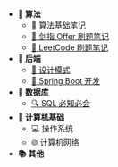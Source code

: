 <!-- 侧边栏 _sidebar.md -->

+ **:orange_book: 算法**
    + [:memo: 算法基础笔记](/算法/笔记/)
    + [:memo: 剑指 Offer 刷题笔记](/算法/剑指Offer/)
    + [:memo: LeetCode 刷题笔记](/算法/LeetCode/)
+ **:notebook: 后端**
    + [:art: 设计模式](/后端/设计模式/README.md)
    + [:rocket: Spring Boot 开发](/后端/Spring_Boot/README.md)
+ **:ledger: 数据库**
    + [:mag: SQL 必知必会](/数据库/SQL必知必会/)
+ **:blue_book: 计算机基础**
    + :computer: 操作系统
    + :globe_with_meridians: 计算机网络
+ **:books: 其他**

[//]: # (+ **:closed_book: test**)

[//]: # (+ **:green_book: test**)

[//]: # (+ **:notebook_with_decorative_cover: test**)

[//]: # (+ **:bookmark: test**)

[//]: # (+ **:pencil2: test**)

[//]: # (+ **:black_nib: test**)

[//]: # (+ **:art: test**)
